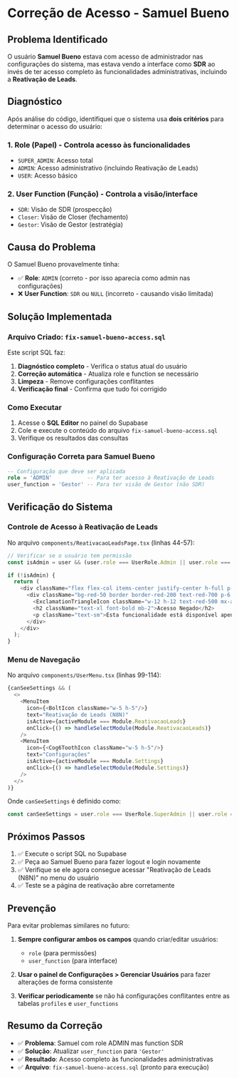# Correção de Acesso - Samuel Bueno

## Problema Identificado

O usuário **Samuel Bueno** estava com acesso de administrador nas configurações do sistema, mas estava vendo a interface como **SDR** ao invés de ter acesso completo às funcionalidades administrativas, incluindo a **Reativação de Leads**.

## Diagnóstico

Após análise do código, identifiquei que o sistema usa **dois critérios** para determinar o acesso do usuário:

### 1. **Role (Papel)** - Controla acesso às funcionalidades
- `SUPER_ADMIN`: Acesso total
- `ADMIN`: Acesso administrativo (incluindo Reativação de Leads)
- `USER`: Acesso básico

### 2. **User Function (Função)** - Controla a visão/interface
- `SDR`: Visão de SDR (prospecção)
- `Closer`: Visão de Closer (fechamento)
- `Gestor`: Visão de Gestor (estratégia)

## Causa do Problema

O Samuel Bueno provavelmente tinha:
- ✅ **Role**: `ADMIN` (correto - por isso aparecia como admin nas configurações)
- ❌ **User Function**: `SDR` ou `NULL` (incorreto - causando visão limitada)

## Solução Implementada

### Arquivo Criado: `fix-samuel-bueno-access.sql`

Este script SQL faz:

1. **Diagnóstico completo** - Verifica o status atual do usuário
2. **Correção automática** - Atualiza role e function se necessário
3. **Limpeza** - Remove configurações conflitantes
4. **Verificação final** - Confirma que tudo foi corrigido

### Como Executar

1. Acesse o **SQL Editor** no painel do Supabase
2. Cole e execute o conteúdo do arquivo `fix-samuel-bueno-access.sql`
3. Verifique os resultados das consultas

### Configuração Correta para Samuel Bueno

```sql
-- Configuração que deve ser aplicada
role = 'ADMIN'           -- Para ter acesso à Reativação de Leads
user_function = 'Gestor' -- Para ter visão de Gestor (não SDR)
```

## Verificação do Sistema

### Controle de Acesso à Reativação de Leads

No arquivo `components/ReativacaoLeadsPage.tsx` (linhas 44-57):

```typescript
// Verificar se o usuário tem permissão
const isAdmin = user && (user.role === UserRole.Admin || user.role === UserRole.SuperAdmin);

if (!isAdmin) {
  return (
    <div className="flex flex-col items-center justify-center h-full p-6">
      <div className="bg-red-50 border border-red-200 text-red-700 p-6 rounded-xl max-w-md text-center">
        <ExclamationTriangleIcon className="w-12 h-12 text-red-500 mx-auto mb-4" />
        <h2 className="text-xl font-bold mb-2">Acesso Negado</h2>
        <p className="text-sm">Esta funcionalidade está disponível apenas para administradores.</p>
      </div>
    </div>
  );
}
```

### Menu de Navegação

No arquivo `components/UserMenu.tsx` (linhas 99-114):

```typescript
{canSeeSettings && (
  <>
    <MenuItem 
      icon={<BoltIcon className="w-5 h-5"/>} 
      text="Reativação de Leads (N8N)" 
      isActive={activeModule === Module.ReativacaoLeads}
      onClick={() => handleSelectModule(Module.ReativacaoLeads)}
    />
    <MenuItem 
      icon={<Cog6ToothIcon className="w-5 h-5"/>} 
      text="Configurações" 
      isActive={activeModule === Module.Settings}
      onClick={() => handleSelectModule(Module.Settings)}
    />
  </>
)}
```

Onde `canSeeSettings` é definido como:
```typescript
const canSeeSettings = user.role === UserRole.SuperAdmin || user.role === UserRole.Admin;
```

## Próximos Passos

1. ✅ Execute o script SQL no Supabase
2. ✅ Peça ao Samuel Bueno para fazer logout e login novamente
3. ✅ Verifique se ele agora consegue acessar "Reativação de Leads (N8N)" no menu do usuário
4. ✅ Teste se a página de reativação abre corretamente

## Prevenção

Para evitar problemas similares no futuro:

1. **Sempre configurar ambos os campos** quando criar/editar usuários:
   - `role` (para permissões)
   - `user_function` (para interface)

2. **Usar o painel de Configurações > Gerenciar Usuários** para fazer alterações de forma consistente

3. **Verificar periodicamente** se não há configurações conflitantes entre as tabelas `profiles` e `user_functions`

## Resumo da Correção

- ✅ **Problema**: Samuel com role ADMIN mas function SDR
- ✅ **Solução**: Atualizar `user_function` para `'Gestor'`
- ✅ **Resultado**: Acesso completo às funcionalidades administrativas
- ✅ **Arquivo**: `fix-samuel-bueno-access.sql` (pronto para execução)
